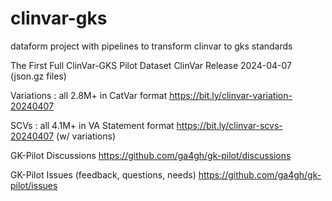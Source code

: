# clinvar-gks
dataform project with pipelines to transform clinvar to gks standards

The First Full ClinVar-GKS Pilot Dataset
ClinVar Release 2024-04-07 (json.gz files)

Variations : all 2.8M+ in CatVar format
https://bit.ly/clinvar-variation-20240407

SCVs : all 4.1M+ in VA Statement format
https://bit.ly/clinvar-scvs-20240407  (w/ variations)

GK-Pilot Discussions 
https://github.com/ga4gh/gk-pilot/discussions

GK-Pilot Issues (feedback, questions, needs)
https://github.com/ga4gh/gk-pilot/issues

